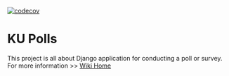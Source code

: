 [![codecov](https://codecov.io/gh/abounk/ku-polls/branch/iteration2/graph/badge.svg?token=S74WBCEPWS)](https://codecov.io/gh/abounk/ku-polls)

# KU Polls
This project is all about Django application for conducting a poll or survey.    
For more information >> [Wiki Home](../../wiki/Home)
